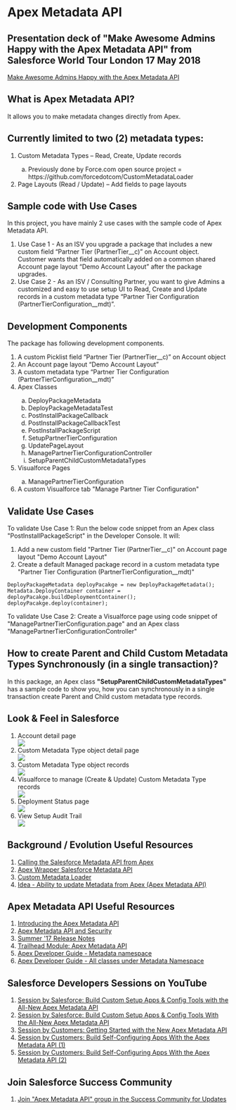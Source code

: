 # Apex Metadata API

## Presentation deck of "Make Awesome Admins Happy with the Apex Metadata API" from Salesforce World Tour London 17 May 2018
<a href="https://www.slideshare.net/secret/CjvJYDcjZ8Uqjg" target="_blank" alt="Make Awesome Admins Happy with the Apex Metadata API">Make Awesome Admins Happy with the Apex Metadata API</a>

## What is Apex Metadata API?
It allows you to make metadata changes directly from Apex.

## Currently limited to two (2) metadata types:
<ol type="1">
<li>Custom Metadata Types – Read, Create, Update records</li>
<ol type="a">
<li>Previously done by Force.com open source project = https://github.com/forcedotcom/CustomMetadataLoader</li>
</ol>
<li>Page Layouts (Read / Update) – Add fields to page layouts</li>
</ol>

## Sample code with Use Cases
In this project, you have mainly 2 use cases with the sample code of Apex Metadata API.
<ol type="1">
<li>Use Case 1 - As an ISV you upgrade a package that includes a new custom field “Partner Tier (PartnerTier__c)” on Account object. Customer wants that field automatically added on a common shared Account page layout “Demo Account Layout” after the package upgrades.
</li>
<li>Use Case 2 - As an ISV / Consulting Partner, you want to give Admins a customized and easy to use setup UI to Read, Create and Update records in a custom metadata type “Partner Tier Configuration (PartnerTierConfiguration__mdt)”.
</li>
</ol>

## Development Components
The package has following development components.
<ol type="1">
<li>A custom Picklist field “Partner Tier (PartnerTier__c)” on Account object</li>
<li>An Account page layout “Demo Account Layout”</li>
<li>A custom metadata type “Partner Tier Configuration (PartnerTierConfiguration__mdt)”</li>
<li>Apex Classes</li>
<ol type="a">  
<li>DeployPackageMetadata</li>
<li>DeployPackageMetadataTest</li>
<li>PostInstallPackageCallback</li>
<li>PostInstallPackageCallbackTest</li>
<li>PostInstallPackageScript</li>
<li>SetupPartnerTierConfiguration</li>
<li>UpdatePageLayout</li>
<li>ManagePartnerTierConfigurationController</li>
<li>SetupParentChildCustomMetadataTypes</li>
</ol>
<li>Visualforce Pages</li>
<ol type="a">
<li>ManagePartnerTierConfiguration</li>
</ol>
<li>A custom Visualforce tab "Manage Partner Tier Configuration"</li>
</ol>

## Validate Use Cases
To validate Use Case 1: Run the below code snippet from an Apex class "PostInstallPackageScript" in the Developer Console. It will:

<ol type="1">
<li>
Add a new custom field "Partner Tier (PartnerTier__c)" on Account page layout "Demo Account Layout"
</li>
<li>
Create a default Managed package record in a custom metadata type "Partner Tier Configuration (PartnerTierConfiguration__mdt)"
</li>
</ol>

```
DeployPackageMetadata deployPacakge = new DeployPackageMetadata();
Metadata.DeployContainer container = deployPacakge.buildDeploymentContainer();
deployPacakge.deploy(container);
```

To validate Use Case 2: Create a Visualforce page using code snippet of "ManagePartnerTierConfiguration.page" and an Apex class "ManagePartnerTierConfigurationController"

## How to create Parent and Child Custom Metadata Types Synchronously (in a single transaction)?
In this package, an Apex class <b>"SetupParentChildCustomMetadataTypes"</b> has a sample code to show you, how you can synchronously in a single transaction create Parent and Child custom metadata type records.

## Look & Feel in Salesforce
<ol type="1">
<li>Account detail page</li>
<img src="supportedimages/AccountDetailPage.png" />
<li>Custom Metadata Type object detail page</li>
<img src="supportedimages/CMT_PartnerTierConfigurationDetailPage.png" />
<li>Custom Metadata Type object records</li>
<img src="supportedimages/CMT_PartnerTierConfigurationRecords.png" />
<li>Visualforce to manage (Create & Update) Custom Metadata Type records</li>
<img src="supportedimages/ManagePartnerTierConfiguration.png" />
<li>Deployment Status page</li>
<img src="supportedimages/DeploymentStatus.png" />
<li>View Setup Audit Trail</li>
<img src="supportedimages/SetupAuditTrail.png" />
</ol>
  
## Background / Evolution Useful Resources
<ol type="1">
  
<li><a href="https://andyinthecloud.com/2013/10/27/introduction-to-calling-the-metadata-api-from-apex/" target="_blank" alt="Calling the Salesforce Metadata API from Apex">Calling the Salesforce Metadata API from Apex</a></li>

<li><a href="https://github.com/financialforcedev/apex-mdapi" target="_blank" alt="Apex Wrapper Salesforce Metadata API">Apex Wrapper Salesforce Metadata API</a></li>

<li><a href="https://help.salesforce.com/articleView?id=custommetadatatypes_dataloader.htm&type=5" target="_blank" alt="Custom Metadata Loader">Custom Metadata Loader</a></li>

<li><a href="https://success.salesforce.com/ideaView?id=08730000000l4TkAAI" target="_blank" alt="Idea - Ability to update Metadata from Apex (Apex Metadata API)">Idea - Ability to update Metadata from Apex (Apex Metadata API)</a></li>

</ol>

## Apex Metadata API Useful Resources
<ol type="1">
  
<li><a href="https://developer.salesforce.com/blogs/engineering/2017/05/introducing-apex-metadata-api.html" target="_blank" alt="Introducing the Apex Metadata API">Introducing the Apex Metadata API</a></li>

<li><a href="https://developer.salesforce.com/blogs/engineering/2017/06/apex-metadata-api-security.html" target="_blank" alt="Apex Metadata API and Security">Apex Metadata API and Security</a></li>

<li><a href="https://releasenotes.docs.salesforce.com/en-us/summer17/release-notes/rn_apex_metadata.htm" target="_blank" alt="Summer '17 Release Notes">Summer '17 Release Notes</a></li>

<li><a href="https://trailhead.salesforce.com/modules/apex_metadata_api" target="_blank" alt="Trailhead Module: Apex Metadata API">Trailhead Module: Apex Metadata API</a></li>

<li><a href="https://developer.salesforce.com/docs/atlas.en-us.214.0.apexcode.meta/apexcode/apex_metadata.htm" target="_blank" alt="Apex Developer Guide - Metadata namespace">Apex Developer Guide - Metadata namespace</a></li>

<li><a href="https://developer.salesforce.com/docs/atlas.en-us.apexcode.meta/apexcode/apex_namespace_Metadata.htm" target="_blank" alt="Apex Developer Guide - All classes under Metadata Namespace">Apex Developer Guide - All classes under Metadata Namespace</a></li>

</ol>

## Salesforce Developers Sessions on YouTube
<ol type="1">

<li><a href="https://www.youtube.com/watch?v=Sfnrrf9toEg" target="_blank" alt="Session by Salesforce: Build Custom Setup Apps & Config Tools with the All-New Apex Metadata API">Session by Salesforce: Build Custom Setup Apps & Config Tools with the All-New Apex Metadata API</a></li>

<li><a href="https://www.youtube.com/watch?v=Wa3PJM8APfg" target="_blank" alt="Session by Salesforce: Build Custom Setup Apps & Config Tools With the All-New Apex Metadata API">Session by Salesforce: Build Custom Setup Apps & Config Tools With the All-New Apex Metadata API</a></li>

<li><a href="https://www.youtube.com/watch?v=LGTOjrgv_os" target="_blank" alt="Session by Customers: Getting Started with the New Apex Metadata API">Session by Customers: Getting Started with the New Apex Metadata API</a></li>

<li><a href="https://www.youtube.com/watch?v=5yEbsc_ocLI" target="_blank" alt="Session by Customers: Build Self-Configuring Apps With the Apex Metadata API (1)">Session by Customers: Build Self-Configuring Apps With the Apex Metadata API (1)</a></li>

<li><a href="https://www.youtube.com/watch?v=bwz65OYbkA4" target="_blank" alt="Session by Customers: Build Self-Configuring Apps With the Apex Metadata API (2)">Session by Customers: Build Self-Configuring Apps With the Apex Metadata API (2)</a></li>

</ol>

## Join Salesforce Success Community
<ol type="1">

<li><a href="https://success.salesforce.com/0F930000000PbSh" target="_blank" alt="Join "Apex Metadata API" group in the Success Community for Updates">Join "Apex Metadata API" group in the Success Community for Updates</a></li>

</ol>
